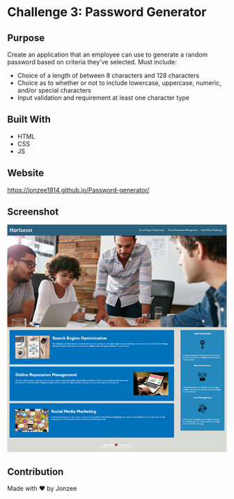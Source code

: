 # Challenge 3: Password Generator

## Purpose
Create an application that an employee can use to generate a random password based on criteria they’ve selected.
Must include:
* Choice of a length of between 8 characters and 128 characters
* Choice as to whether or not to include lowercase, uppercase, numeric, and/or special characters
* Input validation and requirement at least one character type

## Built With
* HTML
* CSS
* JS

## Website
https://jonzee1914.github.io/Password-generator/

## Screenshot
![alt text](https://github.com/Jonzee1914/code-refactor/blob/main/screencapture-jonzee1914-github-io-code-refactor.jpg?raw=true)

## Contribution
Made with ❤️ by Jonzee

